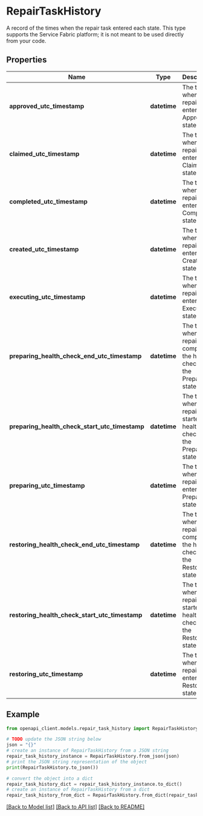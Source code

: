 # RepairTaskHistory

A record of the times when the repair task entered each state.  This type supports the Service Fabric platform; it is not meant to be used directly from your code.

## Properties

Name | Type | Description | Notes
------------ | ------------- | ------------- | -------------
**approved_utc_timestamp** | **datetime** | The time when the repair task entered the Approved state | [optional] 
**claimed_utc_timestamp** | **datetime** | The time when the repair task entered the Claimed state. | [optional] 
**completed_utc_timestamp** | **datetime** | The time when the repair task entered the Completed state | [optional] 
**created_utc_timestamp** | **datetime** | The time when the repair task entered the Created state. | [optional] 
**executing_utc_timestamp** | **datetime** | The time when the repair task entered the Executing state | [optional] 
**preparing_health_check_end_utc_timestamp** | **datetime** | The time when the repair task completed the health check in the Preparing state. | [optional] 
**preparing_health_check_start_utc_timestamp** | **datetime** | The time when the repair task started the health check in the Preparing state. | [optional] 
**preparing_utc_timestamp** | **datetime** | The time when the repair task entered the Preparing state. | [optional] 
**restoring_health_check_end_utc_timestamp** | **datetime** | The time when the repair task completed the health check in the Restoring state. | [optional] 
**restoring_health_check_start_utc_timestamp** | **datetime** | The time when the repair task started the health check in the Restoring state. | [optional] 
**restoring_utc_timestamp** | **datetime** | The time when the repair task entered the Restoring state | [optional] 

## Example

```python
from openapi_client.models.repair_task_history import RepairTaskHistory

# TODO update the JSON string below
json = "{}"
# create an instance of RepairTaskHistory from a JSON string
repair_task_history_instance = RepairTaskHistory.from_json(json)
# print the JSON string representation of the object
print(RepairTaskHistory.to_json())

# convert the object into a dict
repair_task_history_dict = repair_task_history_instance.to_dict()
# create an instance of RepairTaskHistory from a dict
repair_task_history_from_dict = RepairTaskHistory.from_dict(repair_task_history_dict)
```
[[Back to Model list]](../README.md#documentation-for-models) [[Back to API list]](../README.md#documentation-for-api-endpoints) [[Back to README]](../README.md)


